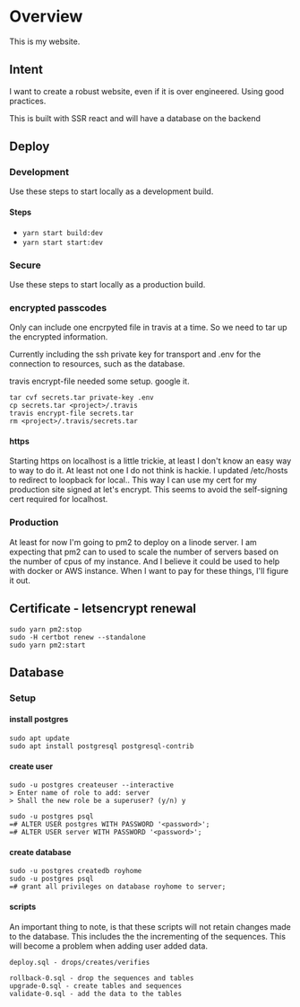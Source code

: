 # Overview
This is my website.

## Intent
I want to create a robust website, even if it is over engineered.  Using good practices.

This is built with SSR react and will have a database on the backend

## Deploy

### Development

Use these steps to start locally as a development build.

#### Steps
- `yarn start build:dev`
- `yarn start start:dev`

### Secure

Use these steps to start locally as a production build.

### encrypted passcodes

Only can include one encrpyted file in travis at a time.  So we need
to tar up the encrypted information.

Currently including the ssh private key for transport and .env for the 
connection to resources, such as the database.

travis encrypt-file needed some setup.  google it.

```
tar cvf secrets.tar private-key .env
cp secrets.tar <project>/.travis
travis encrypt-file secrets.tar
rm <project>/.travis/secrets.tar
```

#### https

Starting https on localhost is a little trickie, at least I don't know
an easy way to way to do it.  At least not one I do not think is hackie.
I updated /etc/hosts to redirect to loopback for local.<domain>.  This 
way I can use my cert for my production site signed at let's encrypt. 
This seems to avoid the self-signing cert required for localhost.


### Production

At least for now I'm going to pm2 to deploy on a linode server.  I am expecting that pm2 can to used to 
scale the number of servers based on the number of cpus of my instance.  And I believe it could be used to 
help with docker or AWS instance.  When I want to pay for these things, I'll figure it out.

## Certificate - letsencrypt renewal

```
sudo yarn pm2:stop
sudo -H certbot renew --standalone
sudo yarn pm2:start
```

## Database
### Setup
#### install postgres
```
sudo apt update
sudo apt install postgresql postgresql-contrib
```
#### create user
```
sudo -u postgres createuser --interactive
> Enter name of role to add: server
> Shall the new role be a superuser? (y/n) y

sudo -u postgres psql
=# ALTER USER postgres WITH PASSWORD '<password>';
=# ALTER USER server WITH PASSWORD '<password>';
```
#### create database
```
sudo -u postgres createdb royhome
sudo -u postgres psql
=# grant all privileges on database royhome to server;
```
#### scripts
An important thing to note, is that these scripts will not retain changes made to the database.  This includes the 
the incrementing of the sequences.  This will become a problem when adding user added data.  
```
deploy.sql - drops/creates/verifies

rollback-0.sql - drop the sequences and tables
upgrade-0.sql - create tables and sequences
validate-0.sql - add the data to the tables
```


